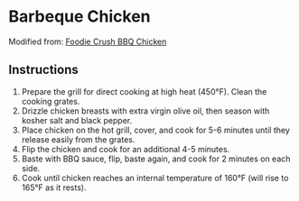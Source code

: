# Barbeque Chicken
Modified from: [Foodie Crush BBQ Chicken](https://www.foodiecrush.com/best-bbq-chicken/)

## Instructions
1. Prepare the grill for direct cooking at high heat (450°F). Clean the cooking grates.
2. Drizzle chicken breasts with extra virgin olive oil, then season with kosher salt and black pepper.
3. Place chicken on the hot grill, cover, and cook for 5-6 minutes until they release easily from the grates.
4. Flip the chicken and cook for an additional 4-5 minutes.
5. Baste with BBQ sauce, flip, baste again, and cook for 2 minutes on each side.
6. Cook until chicken reaches an internal temperature of 160°F (will rise to 165°F as it rests).
